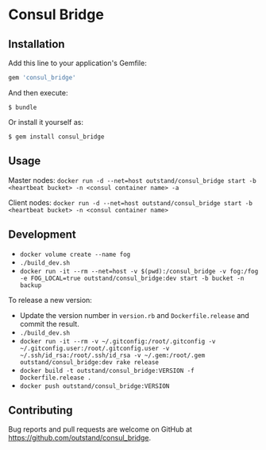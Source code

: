 # Consul Bridge

## Installation

Add this line to your application's Gemfile:

```ruby
gem 'consul_bridge'
```

And then execute:

    $ bundle

Or install it yourself as:

    $ gem install consul_bridge

## Usage

Master nodes:
`docker run -d --net=host outstand/consul_bridge start -b <heartbeat bucket> -n <consul container name> -a`

Client nodes:
`docker run -d --net=host outstand/consul_bridge start -b <heartbeat bucket> -n <consul container name>`

## Development

- `docker volume create --name fog`
- `./build_dev.sh`
- `docker run -it --rm --net=host -v $(pwd):/consul_bridge -v fog:/fog -e FOG_LOCAL=true outstand/consul_bridge:dev start -b bucket -n backup`

To release a new version:
- Update the version number in `version.rb` and `Dockerfile.release` and commit the result.
- `./build_dev.sh`
- `docker run -it --rm -v ~/.gitconfig:/root/.gitconfig -v ~/.gitconfig.user:/root/.gitconfig.user -v ~/.ssh/id_rsa:/root/.ssh/id_rsa -v ~/.gem:/root/.gem outstand/consul_bridge:dev rake release`
- `docker build -t outstand/consul_bridge:VERSION -f Dockerfile.release .`
- `docker push outstand/consul_bridge:VERSION`

## Contributing

Bug reports and pull requests are welcome on GitHub at https://github.com/outstand/consul_bridge.

